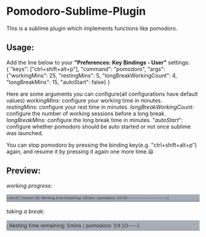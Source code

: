 Pomodoro-Sublime-Plugin
=========================

This is a sublime plugin which implements functions like pomodoro.

Usage: 
-----------------------------
Add the line below to your **"Preferences: Key Bindings - User"** settings:  
{ "keys": ["ctrl+shift+alt+p"], "command": "pomodoro", "args": {"workingMins": 25, "restingMins": 5, "longBreakWorkingCount": 4, "longBreakMins": 15, "autoStart": false} }

Here are some arguments you can configure(all configurations have default values)
*workingMins*: configure your working time in minutes.  
*restingMins*: configure your rest time in minutes.
*longBreakWorkingCount*: configure the number of working sessions before a long break.
*longBreakMins*: configure the long break time in minutes.
"*autoStart*": configure whether pomodoro should be auto started or not once sublime was launched.

You can stop pomodoro by pressing the binding key(e.g. "ctrl+shift+alt+p") again, and resume it by pressing it again one more time.:smiley:

Preview:
-----------------------------
*working progress*:

![](https://raw.githubusercontent.com/Neway6655/Sublime-Pomodoro/master/images/pomodoro_working_status_sample.jpg)

*taking a break*:

![](https://raw.githubusercontent.com/Neway6655/Sublime-Pomodoro/master/images/pomodoro_rest_status_sample.jpg)
